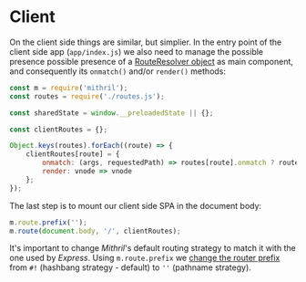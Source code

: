 # Client

On the client side things are similar, but simplier. In the entry point of the client side app 
(`app/index.js`) we also need to manage the possible presence possible presence of a 
[RouteResolver object](http://mithril.js.org/route.html#advanced-component-resolution) as main component, and 
consequently its `onmatch()` and/or `render()` methods:

```javascript
const m = require('mithril');
const routes = require('./routes.js');

const sharedState = window.__preloadedState || {};

const clientRoutes = {};

Object.keys(routes).forEach((route) => {
    clientRoutes[route] = {
        onmatch: (args, requestedPath) => routes[route].onmatch ? routes[route].onmatch(attrs, requestedPath) : routes[route],
        render: vnode => vnode
    };
});
```

The last step is to mount our client side SPA in the document body:

```javascript
m.route.prefix('');
m.route(document.body, '/', clientRoutes);
```

It's important to change *Mithril*'s default routing strategy to match it with the one used by *Express*. Using 
`m.route.prefix` we [change the router prefix](http://mithril.js.org/route.html#changing-router-prefix) from `#!` 
(hashbang strategy - default) to `''` (pathname strategy).